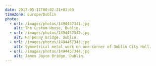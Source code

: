 ```yaml
---
date: 2017-05-11T00:02:21+01:00
timeZone: Europe/Dublin
photo:
  - url: /images/photos/1494457341.jpg
    alt: The Custom House, Dublin.
  - url: /images/photos/1494457342.jpg
    alt: Ha’penny Bridge, Dublin.
  - url: /images/photos/1494457343.jpg
    alt: Symmetrical metal work on one corner of Dublin City Hall.
  - url: /images/photos/1494457344.jpg
    alt: James Joyce Bridge, Dublin.
---
```

